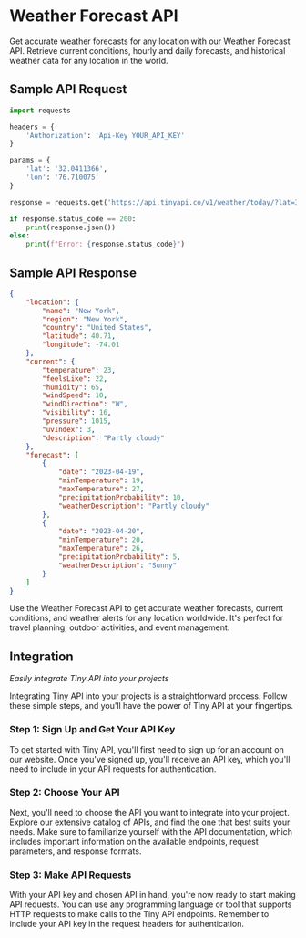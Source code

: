 # Weather Forecast API
Get accurate weather forecasts for any location with our Weather Forecast API. Retrieve current conditions, hourly and daily forecasts, and historical weather data for any location in the world.

## Sample API Request

```python
import requests

headers = {
    'Authorization': 'Api-Key YOUR_API_KEY'
}

params = {
    'lat': '32.0411366',
    'lon': '76.710075'
}

response = requests.get('https://api.tinyapi.co/v1/weather/today/?lat=33.44&lon=-94.04', headers=headers, params=params)

if response.status_code == 200:
    print(response.json())
else:
    print(f"Error: {response.status_code}")
```

## Sample API Response

```json
{
    "location": {
        "name": "New York",
        "region": "New York",
        "country": "United States",
        "latitude": 40.71,
        "longitude": -74.01
    },
    "current": {
        "temperature": 23,
        "feelsLike": 22,
        "humidity": 65,
        "windSpeed": 10,
        "windDirection": "W",
        "visibility": 16,
        "pressure": 1015,
        "uvIndex": 3,
        "description": "Partly cloudy"
    },
    "forecast": [
        {
            "date": "2023-04-19",
            "minTemperature": 19,
            "maxTemperature": 27,
            "precipitationProbability": 10,
            "weatherDescription": "Partly cloudy"
        },
        {
            "date": "2023-04-20",
            "minTemperature": 20,
            "maxTemperature": 26,
            "precipitationProbability": 5,
            "weatherDescription": "Sunny"
        }
    ]
}
```

Use the Weather Forecast API to get accurate weather forecasts, current conditions, and weather alerts for any location worldwide. It's perfect for travel planning, outdoor activities, and event management.

## Integration

_Easily integrate Tiny API into your projects_

Integrating Tiny API into your projects is a straightforward process. Follow these simple steps, and you'll have the power of Tiny API at your fingertips.

### Step 1: Sign Up and Get Your API Key

To get started with Tiny API, you'll first need to sign up for an account on our website. Once you've signed up, you'll receive an API key, which you'll need to include in your API requests for authentication.

### Step 2: Choose Your API

Next, you'll need to choose the API you want to integrate into your project. Explore our extensive catalog of APIs, and find the one that best suits your needs. Make sure to familiarize yourself with the API documentation, which includes important information on the available endpoints, request parameters, and response formats.

### Step 3: Make API Requests

With your API key and chosen API in hand, you're now ready to start making API requests. You can use any programming language or tool that supports HTTP requests to make calls to the Tiny API endpoints. Remember to include your API key in the request headers for authentication.

